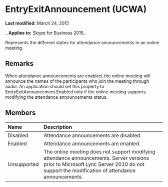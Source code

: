 
# EntryExitAnnouncement (UCWA)

 **Last modified:** March 24, 2015

 _ **Applies to:** Skype for Business 2015_

Represents the different states for attendance announcements in an online meeting.


## Remarks

When attendance announcements are enabled, the online meeting will announce the names of the participants who join the meeting through audio. An application should set this property to EntryExitAnnouncement.Enabled only if the online meeting supports modifying the attendance announcements status.


## Members





|**Name**|**Description**|
|:-----|:-----|
|Disabled|Attendance announcements are disabled.|
|Enabled|Attendance announcements are enabled.|
|Unsupported|The online meeting does not support modifying attendance announcements. Server versions prior to Microsoft Lync Server 2010 do not support the modification of attendance announcements.|
